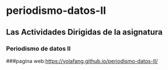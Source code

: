 # periodismo-datos-II

## Las Actividades Dirigidas de la asignatura 

### Periodismo de datos II

###pagina web:https://yolafang.github.io/periodismo-datos-II/ 

